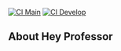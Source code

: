 [![CI Main](https://github.com/felipe-silveira-dev/hey-professor/actions/workflows/laravel.yml/badge.svg?branch=develop)](https://github.com/felipe-silveira-dev/hey-professor/actions/workflows/laravel.yml)
[![CI Develop](https://github.com/felipe-silveira-dev/hey-professor/actions/workflows/laravel.yml/badge.svg?branch=develop)](https://github.com/felipe-silveira-dev/hey-professor/actions/workflows/laravel.yml)

## About Hey Professor
